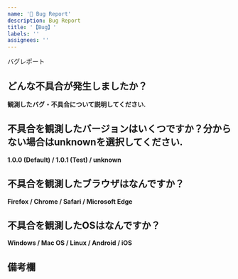 ```yaml
---
name: '🐞 Bug Report'
description: Bug Report
title: '【Bug】'
labels: ''
assignees: ''
---
```


バグレポート

## どんな不具合が発生しましたか？

**観測したバグ・不具合について説明してください.**

## 不具合を観測したバージョンはいくつですか？分からない場合はunknownを選択してください.

**1.0.0 (Default) / 1.0.1 (Test) / unknown**

## 不具合を観測したブラウザはなんですか？

**Firefox / Chrome / Safari / Microsoft Edge**

## 不具合を観測したOSはなんですか？

**Windows / Mac OS / Linux / Android / iOS**

## 備考欄
